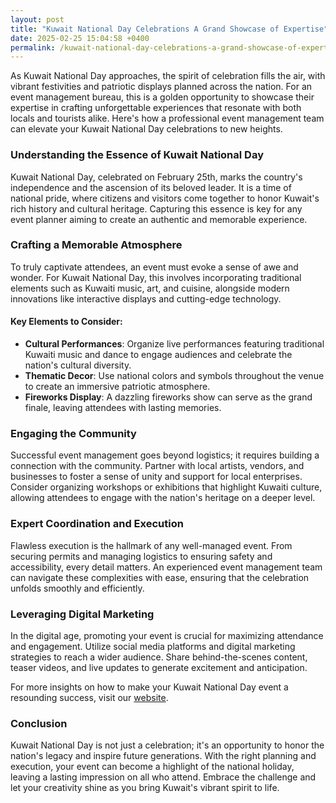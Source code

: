 ```yaml
---
layout: post
title: "Kuwait National Day Celebrations A Grand Showcase of Expertise"
date: 2025-02-25 15:04:58 +0400
permalink: /kuwait-national-day-celebrations-a-grand-showcase-of-expertise/
---
```



As Kuwait National Day approaches, the spirit of celebration fills the air, with vibrant festivities and patriotic displays planned across the nation. For an event management bureau, this is a golden opportunity to showcase their expertise in crafting unforgettable experiences that resonate with both locals and tourists alike. Here's how a professional event management team can elevate your Kuwait National Day celebrations to new heights.

### Understanding the Essence of Kuwait National Day

Kuwait National Day, celebrated on February 25th, marks the country's independence and the ascension of its beloved leader. It is a time of national pride, where citizens and visitors come together to honor Kuwait's rich history and cultural heritage. Capturing this essence is key for any event planner aiming to create an authentic and memorable experience.

### Crafting a Memorable Atmosphere

To truly captivate attendees, an event must evoke a sense of awe and wonder. For Kuwait National Day, this involves incorporating traditional elements such as Kuwaiti music, art, and cuisine, alongside modern innovations like interactive displays and cutting-edge technology. 

#### Key Elements to Consider:

- **Cultural Performances**: Organize live performances featuring traditional Kuwaiti music and dance to engage audiences and celebrate the nation's cultural diversity.
- **Thematic Decor**: Use national colors and symbols throughout the venue to create an immersive patriotic atmosphere.
- **Fireworks Display**: A dazzling fireworks show can serve as the grand finale, leaving attendees with lasting memories.

### Engaging the Community

Successful event management goes beyond logistics; it requires building a connection with the community. Partner with local artists, vendors, and businesses to foster a sense of unity and support for local enterprises. Consider organizing workshops or exhibitions that highlight Kuwaiti culture, allowing attendees to engage with the nation's heritage on a deeper level.

### Expert Coordination and Execution

Flawless execution is the hallmark of any well-managed event. From securing permits and managing logistics to ensuring safety and accessibility, every detail matters. An experienced event management team can navigate these complexities with ease, ensuring that the celebration unfolds smoothly and efficiently.

### Leveraging Digital Marketing

In the digital age, promoting your event is crucial for maximizing attendance and engagement. Utilize social media platforms and digital marketing strategies to reach a wider audience. Share behind-the-scenes content, teaser videos, and live updates to generate excitement and anticipation.

For more insights on how to make your Kuwait National Day event a resounding success, visit our [website](https://geventm.com/).

### Conclusion

Kuwait National Day is not just a celebration; it's an opportunity to honor the nation's legacy and inspire future generations. With the right planning and execution, your event can become a highlight of the national holiday, leaving a lasting impression on all who attend. Embrace the challenge and let your creativity shine as you bring Kuwait's vibrant spirit to life.